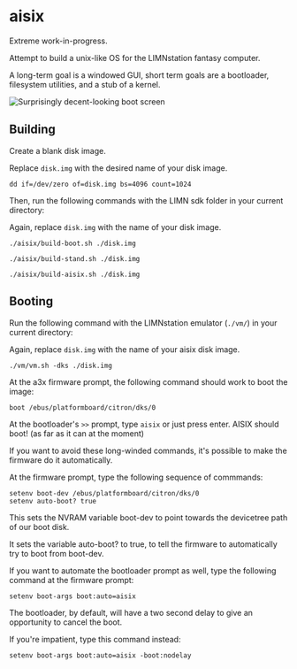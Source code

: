 # aisix

Extreme work-in-progress.

Attempt to build a unix-like OS for the LIMNstation fantasy computer.

A long-term goal is a windowed GUI, short term goals are a bootloader, filesystem utilities, and a stub of a kernel.

![Surprisingly decent-looking boot screen](https://i.imgur.com/dta207c.png)

## Building

Create a blank disk image.

Replace `disk.img` with the desired name of your disk image.

`dd if=/dev/zero of=disk.img bs=4096 count=1024`

Then, run the following commands with the LIMN sdk folder in your current directory:

Again, replace `disk.img` with the name of your disk image.

`./aisix/build-boot.sh ./disk.img`

`./aisix/build-stand.sh ./disk.img`

`./aisix/build-aisix.sh ./disk.img`

## Booting

Run the following command with the LIMNstation emulator (`./vm/`) in your current directory:

Again, replace `disk.img` with the name of your aisix disk image.

`./vm/vm.sh -dks ./disk.img`

At the a3x firmware prompt, the following command should work to boot the image:

`boot /ebus/platformboard/citron/dks/0`

At the bootloader's `>>` prompt, type `aisix` or just press enter. AISIX should boot! (as far as it can at the moment)

If you want to avoid these long-winded commands, it's possible to make the firmware do it automatically.

At the firmware prompt, type the following sequence of commmands:

```
setenv boot-dev /ebus/platformboard/citron/dks/0
setenv auto-boot? true
```

This sets the NVRAM variable boot-dev to point towards the devicetree path of our boot disk.

It sets the variable auto-boot? to true, to tell the firmware to automatically try to boot from boot-dev.

If you want to automate the bootloader prompt as well, type the following command at the firmware prompt:

```
setenv boot-args boot:auto=aisix
```

The bootloader, by default, will have a two second delay to give an opportunity to cancel the boot.

If you're impatient, type this command instead:

```
setenv boot-args boot:auto=aisix -boot:nodelay
```
